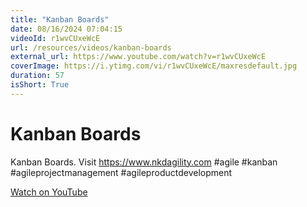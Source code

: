 ```yaml
---
title: "Kanban Boards"
date: 08/16/2024 07:04:15
videoId: r1wvCUxeWcE
url: /resources/videos/kanban-boards
external_url: https://www.youtube.com/watch?v=r1wvCUxeWcE
coverImage: https://i.ytimg.com/vi/r1wvCUxeWcE/maxresdefault.jpg
duration: 57
isShort: True
---
```


# Kanban Boards

Kanban Boards. Visit https://www.nkdagility.com #agile #kanban #agileprojectmanagement #agileproductdevelopment

[Watch on YouTube](https://www.youtube.com/watch?v=r1wvCUxeWcE)
